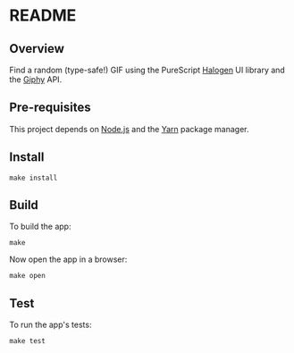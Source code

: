 # README

## Overview

Find a random (type-safe!) GIF using the PureScript [Halogen][] UI library and
the [Giphy][] API.

## Pre-requisites

This project depends on [Node.js][] and the [Yarn][] package manager.

## Install

```shell
make install
```

## Build

To build the app:

```shell
make
```

Now open the app in a browser:

```shell
make open
```

## Test

To run the app's tests:

```shell
make test
```

[giphy]: https://giphy.com/
[halogen]: https://github.com/slamdata/purescript-halogen
[node.js]: https://nodejs.org/
[yarn]: https://yarnpkg.com/
